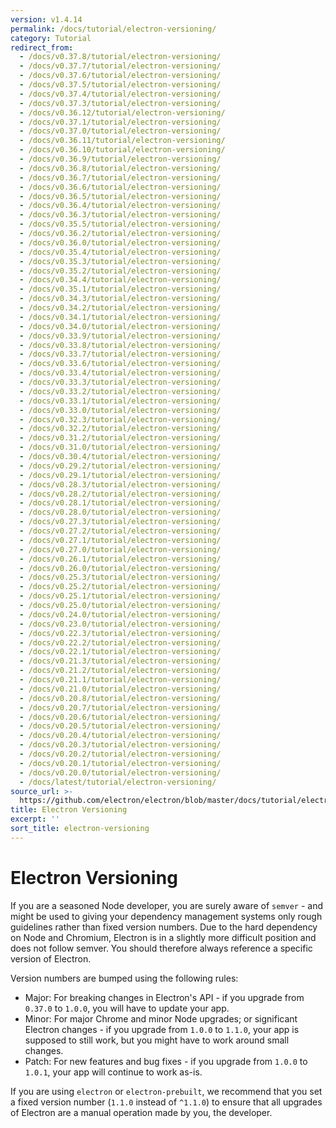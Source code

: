 ```yaml
---
version: v1.4.14
permalink: /docs/tutorial/electron-versioning/
category: Tutorial
redirect_from:
  - /docs/v0.37.8/tutorial/electron-versioning/
  - /docs/v0.37.7/tutorial/electron-versioning/
  - /docs/v0.37.6/tutorial/electron-versioning/
  - /docs/v0.37.5/tutorial/electron-versioning/
  - /docs/v0.37.4/tutorial/electron-versioning/
  - /docs/v0.37.3/tutorial/electron-versioning/
  - /docs/v0.36.12/tutorial/electron-versioning/
  - /docs/v0.37.1/tutorial/electron-versioning/
  - /docs/v0.37.0/tutorial/electron-versioning/
  - /docs/v0.36.11/tutorial/electron-versioning/
  - /docs/v0.36.10/tutorial/electron-versioning/
  - /docs/v0.36.9/tutorial/electron-versioning/
  - /docs/v0.36.8/tutorial/electron-versioning/
  - /docs/v0.36.7/tutorial/electron-versioning/
  - /docs/v0.36.6/tutorial/electron-versioning/
  - /docs/v0.36.5/tutorial/electron-versioning/
  - /docs/v0.36.4/tutorial/electron-versioning/
  - /docs/v0.36.3/tutorial/electron-versioning/
  - /docs/v0.35.5/tutorial/electron-versioning/
  - /docs/v0.36.2/tutorial/electron-versioning/
  - /docs/v0.36.0/tutorial/electron-versioning/
  - /docs/v0.35.4/tutorial/electron-versioning/
  - /docs/v0.35.3/tutorial/electron-versioning/
  - /docs/v0.35.2/tutorial/electron-versioning/
  - /docs/v0.34.4/tutorial/electron-versioning/
  - /docs/v0.35.1/tutorial/electron-versioning/
  - /docs/v0.34.3/tutorial/electron-versioning/
  - /docs/v0.34.2/tutorial/electron-versioning/
  - /docs/v0.34.1/tutorial/electron-versioning/
  - /docs/v0.34.0/tutorial/electron-versioning/
  - /docs/v0.33.9/tutorial/electron-versioning/
  - /docs/v0.33.8/tutorial/electron-versioning/
  - /docs/v0.33.7/tutorial/electron-versioning/
  - /docs/v0.33.6/tutorial/electron-versioning/
  - /docs/v0.33.4/tutorial/electron-versioning/
  - /docs/v0.33.3/tutorial/electron-versioning/
  - /docs/v0.33.2/tutorial/electron-versioning/
  - /docs/v0.33.1/tutorial/electron-versioning/
  - /docs/v0.33.0/tutorial/electron-versioning/
  - /docs/v0.32.3/tutorial/electron-versioning/
  - /docs/v0.32.2/tutorial/electron-versioning/
  - /docs/v0.31.2/tutorial/electron-versioning/
  - /docs/v0.31.0/tutorial/electron-versioning/
  - /docs/v0.30.4/tutorial/electron-versioning/
  - /docs/v0.29.2/tutorial/electron-versioning/
  - /docs/v0.29.1/tutorial/electron-versioning/
  - /docs/v0.28.3/tutorial/electron-versioning/
  - /docs/v0.28.2/tutorial/electron-versioning/
  - /docs/v0.28.1/tutorial/electron-versioning/
  - /docs/v0.28.0/tutorial/electron-versioning/
  - /docs/v0.27.3/tutorial/electron-versioning/
  - /docs/v0.27.2/tutorial/electron-versioning/
  - /docs/v0.27.1/tutorial/electron-versioning/
  - /docs/v0.27.0/tutorial/electron-versioning/
  - /docs/v0.26.1/tutorial/electron-versioning/
  - /docs/v0.26.0/tutorial/electron-versioning/
  - /docs/v0.25.3/tutorial/electron-versioning/
  - /docs/v0.25.2/tutorial/electron-versioning/
  - /docs/v0.25.1/tutorial/electron-versioning/
  - /docs/v0.25.0/tutorial/electron-versioning/
  - /docs/v0.24.0/tutorial/electron-versioning/
  - /docs/v0.23.0/tutorial/electron-versioning/
  - /docs/v0.22.3/tutorial/electron-versioning/
  - /docs/v0.22.2/tutorial/electron-versioning/
  - /docs/v0.22.1/tutorial/electron-versioning/
  - /docs/v0.21.3/tutorial/electron-versioning/
  - /docs/v0.21.2/tutorial/electron-versioning/
  - /docs/v0.21.1/tutorial/electron-versioning/
  - /docs/v0.21.0/tutorial/electron-versioning/
  - /docs/v0.20.8/tutorial/electron-versioning/
  - /docs/v0.20.7/tutorial/electron-versioning/
  - /docs/v0.20.6/tutorial/electron-versioning/
  - /docs/v0.20.5/tutorial/electron-versioning/
  - /docs/v0.20.4/tutorial/electron-versioning/
  - /docs/v0.20.3/tutorial/electron-versioning/
  - /docs/v0.20.2/tutorial/electron-versioning/
  - /docs/v0.20.1/tutorial/electron-versioning/
  - /docs/v0.20.0/tutorial/electron-versioning/
  - /docs/latest/tutorial/electron-versioning/
source_url: >-
  https://github.com/electron/electron/blob/master/docs/tutorial/electron-versioning.md
title: Electron Versioning
excerpt: ''
sort_title: electron-versioning
---
```

# Electron Versioning

If you are a seasoned Node developer, you are surely aware of `semver` - and might be used to giving your dependency management systems only rough guidelines rather than fixed version numbers. Due to the hard dependency on Node and Chromium, Electron is in a slightly more difficult position and does not follow semver. You should therefore always reference a specific version of Electron.

Version numbers are bumped using the following rules:

*   Major: For breaking changes in Electron's API - if you upgrade from `0.37.0` to `1.0.0`, you will have to update your app.
*   Minor: For major Chrome and minor Node upgrades; or significant Electron changes - if you upgrade from `1.0.0` to `1.1.0`, your app is supposed to still work, but you might have to work around small changes.
*   Patch: For new features and bug fixes - if you upgrade from `1.0.0` to `1.0.1`, your app will continue to work as-is.

If you are using `electron` or `electron-prebuilt`, we recommend that you set a fixed version number (`1.1.0` instead of `^1.1.0`) to ensure that all upgrades of Electron are a manual operation made by you, the developer.
